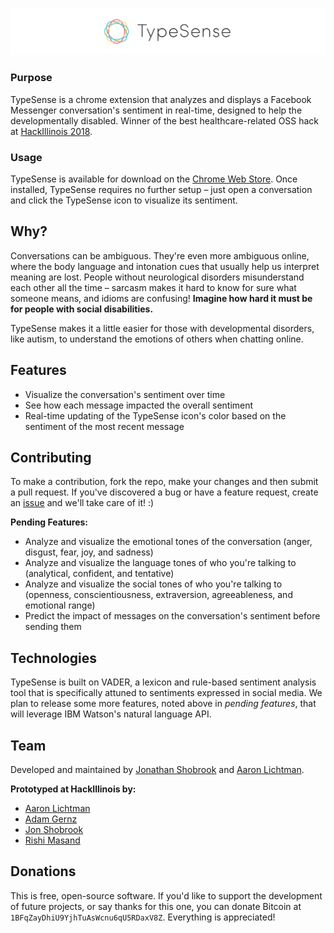 ![Logo](assets/logo.png)

<!--Badges go here-->

### Purpose

TypeSense is a chrome extension that analyzes and displays a Facebook Messenger conversation's sentiment in real-time, designed to help the developmentally disabled. Winner of the best healthcare-related OSS hack at [HackIllinois 2018](https://devpost.com/software/typesense).

<!--Demo gif goes here-->

### Usage

TypeSense is available for download on the [Chrome Web Store](https://chrome.google.com/webstore/detail/typesense/clobcenoagdldmnkhnglomkgcfhoaiff). Once installed, TypeSense requires no further setup – just open a conversation and click the TypeSense icon to visualize its sentiment.

## Why?

Conversations can be ambiguous. They're even more ambiguous online, where the body language and intonation cues that usually help us interpret meaning are lost. People without neurological disorders misunderstand each other all the time – sarcasm makes it hard to know for sure what someone means, and idioms are confusing! __Imagine how hard it must be for people with social disabilities.__

TypeSense makes it a little easier for those with developmental disorders, like autism, to understand the emotions of others when chatting online.

## Features

* Visualize the conversation's sentiment over time
* See how each message impacted the overall sentiment
* Real-time updating of the TypeSense icon's color based on the sentiment of the most recent message

## Contributing

To make a contribution, fork the repo, make your changes and then submit a pull request. If you've discovered a bug or have a feature request, create an [issue](https://github.com/shobrook/TypeSense/issues/new) and we'll take care of it! :)

__Pending Features:__
* Analyze and visualize the emotional tones of the conversation (anger, disgust, fear, joy, and sadness)
* Analyze and visualize the language tones of who you're talking to (analytical, confident, and tentative)
* Analyze and visualize the social tones of who you're talking to (openness, conscientiousness, extraversion, agreeableness, and emotional range)
* Predict the impact of messages on the conversation's sentiment before sending them

## Technologies

TypeSense is built on VADER, a lexicon and rule-based sentiment analysis tool that is specifically attuned to sentiments expressed in social media. We plan to release some more features, noted above in _pending features_, that will leverage IBM Watson's natural language API.

## Team

Developed and maintained by [Jonathan Shobrook](https://github.com/shobrook) and [Aaron Lichtman](https://github.com/alichtman).

**Prototyped at HackIllinois by:**

* [Aaron Lichtman](https://github.com/alichtman)
* [Adam Gernz](https://github.com/agernz)
* [Jon Shobrook](https://github.com/shobrook)
* [Rishi Masand](https://github.com/darthbatman)

## Donations 

This is free, open-source software. If you'd like to support the development of future projects, or say thanks for this one, you can donate Bitcoin at `1BFqZayDhiU9YjhTuAsWcnu6qU5RDaxV8Z`. Everything is appreciated!
